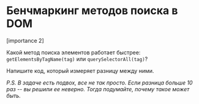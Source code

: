 # Бенчмаркинг методов поиска в DOM

[importance 2]

Какой метод поиска элементов работает быстрее: `getElementsByTagName(tag)` или `querySelectorAll(tag)`?

Напишите код, который измеряет разницу между ними. 



*P.S. В задаче есть подвох, все не так просто. Если разница больше 10 раз -- вы решили ее неверно. Тогда подумайте, почему такое может быть.*

